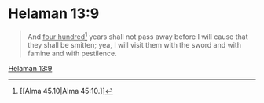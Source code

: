 # Helaman 13:9

> And <u>four hundred</u>[^a] years shall not pass away before I will cause that they shall be smitten; yea, I will visit them with the sword and with famine and with pestilence.

[Helaman 13:9](https://www.churchofjesuschrist.org/study/scriptures/bofm/hel/13?lang=eng&id=p9#p9)


[^a]: [[Alma 45.10|Alma 45:10.]]
